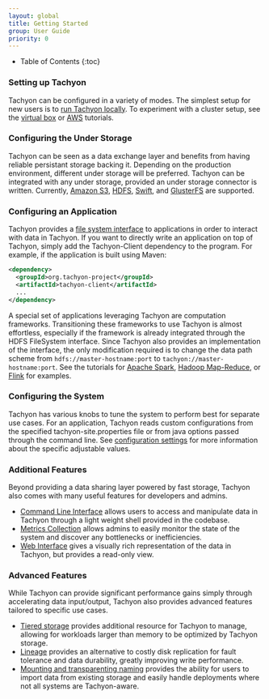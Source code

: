 ```yaml
---
layout: global
title: Getting Started
group: User Guide
priority: 0
---
```


* Table of Contents
{:toc}

### Setting up Tachyon

Tachyon can be configured in a variety of modes. The simplest setup for new users is to
[run Tachyon locally](Running-Tachyon-Locally.html). To experiment with a cluster setup, see the
[virtual box](Running-Tachyon-on-Virtual-Box.html) or [AWS](Running-Tachyon-on-EC2.html) tutorials.

### Configuring the Under Storage

Tachyon can be seen as a data exchange layer and benefits from having reliable persistant storage
backing it. Depending on the production environment, different under storage will be preferred.
Tachyon can be integrated with any under storage, provided an under storage connector is written.
Currently, [Amazon S3](Configuring-Tachyon-with-S3.html),
[HDFS](Configuring-Tachyon-with-HDFS.html), [Swift](Configuring-Tachyon-with-Swift.html), and
[GlusterFS](Configuring-Tachyon-with-GlusterFS.html) are supported.

### Configuring an Application

Tachyon provides a [file system interface](File-System-API.html) to applications in order to
interact with data in Tachyon. If you want to directly write an application on top of Tachyon,
simply add the Tachyon-Client dependency to the program. For example, if the application is built
using Maven:

```xml
<dependency>
  <groupId>org.tachyon-project</groupId>
  <artifactId>tachyon-client</artifactId>
  ...
</dependency>
```

A special set of applications leveraging Tachyon are computation frameworks. Transitioning these
frameworks to use Tachyon is almost effortless, especially if the framework is already integrated
through the HDFS FileSystem interface. Since Tachyon also provides an implementation of the
interface, the only modification required is to change the data path scheme from
`hdfs://master-hostname:port` to `tachyon://master-hostname:port`. See the tutorials for
[Apache Spark](Running-Spark-on-Tachyon.html),
[Hadoop Map-Reduce](Running-Hadoop-MapReduce-on-Tachyon.html), or
[Flink](Running-Flink-on-Tachyon.html) for examples.

### Configuring the System

Tachyon has various knobs to tune the system to perform best for separate use cases. For an
application, Tachyon reads custom configurations from the specified tachyon-site.properties file or
from java options passed through the command line. See
[configuration settings](Configuration-Settings.html) for more information about the specific
adjustable values.

### Additional Features

Beyond providing a data sharing layer powered by fast storage, Tachyon also comes with many useful
features for developers and admins.

* [Command Line Interface](Command-Line-Interface.html) allows users to access and manipulate data
in Tachyon through a light weight shell provided in the codebase.
* [Metrics Collection](Metrics-System.html) allows admins to easily monitor the state of the system
and discover any bottlenecks or inefficiencies.
* [Web Interface](Web-Interface.html) gives a visually rich representation of the data in Tachyon,
but provides a read-only view.

### Advanced Features

While Tachyon can provide significant performance gains simply through accelerating data
input/output, Tachyon also provides advanced features tailored to specific use cases.

* [Tiered storage](Tiered-Storage-on-Tachyon.html) provides additional resource for Tachyon to
manage, allowing for workloads larger than memory to be optimized by Tachyon storage.
* [Lineage](Lineage.html) provides an alternative to costly disk replication for fault tolerance and
data durability, greatly improving write performance.
* [Mounting and transparenting naming](Mounting-and-Transparent-Naming.html) provides the ability
for users to import data from existing storage and easily handle deployments where not all systems
are Tachyon-aware.